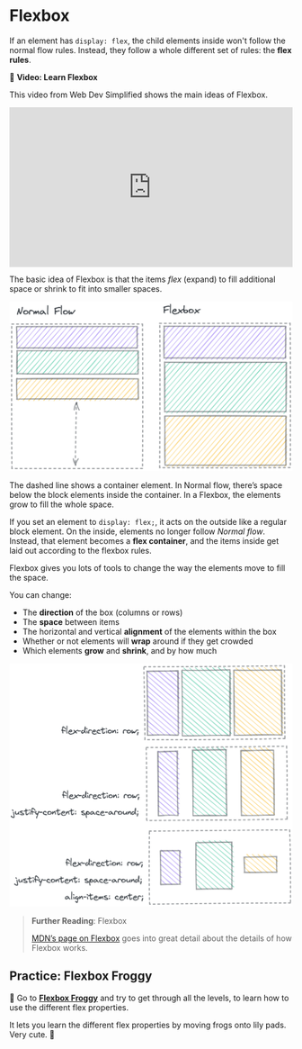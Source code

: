 # Flexbox

If an element has `display: flex`, the child elements inside won't follow the
normal flow rules. Instead, they follow a whole different set of rules: the
**flex rules**.

<aside>

 🎥 **Video: Learn Flexbox**

This video from Web Dev Simplified shows the main ideas of Flexbox.

<div style="position: relative; padding-bottom: 56.25%; height: 0;"><iframe src="https://www.youtube.com/embed/fYq5PXgSsbE" title="YouTube video player" frameborder="0" allow="accelerometer; autoplay; clipboard-write; encrypted-media; gyroscope; picture-in-picture" allowfullscreen style="position: absolute; top: 0; left: 0; width: 100%; height: 100%;"></iframe></div>

</aside>

The basic idea of Flexbox is that the items *flex* (expand) to fill additional space or shrink to fit into smaller spaces.

![The dashed line shows a container element. In Normal flow, there’s space below the block elements inside the container. In a Flexbox, the elements grow to fill the whole space.](./layout/normal-flow-vs-flex.png)

The dashed line shows a container element. In Normal flow, there’s space below the block elements inside the container. In a Flexbox, the elements grow to fill the whole space.

If you set an element to `display: flex;`, it acts on the outside like a regular block element. On the inside, elements no longer follow _Normal flow_. Instead, that element becomes a **flex container**, and the items inside get laid out according to the flexbox rules.

Flexbox gives you lots of tools to change the way the elements move to fill the space.

You can change:

- The **direction** of the box (columns or rows)
- The **space** between items
- The horizontal and vertical **alignment** of the elements within the box
- Whether or not elements will **wrap** around if they get crowded
- Which elements **grow** and **shrink**, and by how much

![Flex options](./layout/flex-options.png)

> **Further Reading**: Flexbox
>
> [MDN’s page on Flexbox](https://developer.mozilla.org/en-US/docs/Learn/CSS/CSS_layout/Flexbox) goes into great detail about the details of how Flexbox works.

## Practice: Flexbox Froggy

<aside>

🐸 Go to **[Flexbox Froggy](https://flexboxfroggy.com/)** and try to get through all the levels, to learn how to use the different flex properties.

It lets you learn the different flex properties by moving frogs onto lily pads. Very cute. 🐸

</aside>
